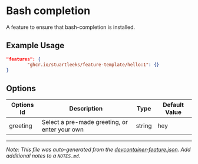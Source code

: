
# Bash completion

A feature to ensure that bash-completion is installed.

## Example Usage

```json
"features": {
        "ghcr.io/stuartleeks/feature-template/hello:1": {}
}
```

## Options

| Options Id | Description | Type | Default Value |
|-----|-----|-----|-----|
| greeting | Select a pre-made greeting, or enter your own | string | hey |



---

_Note: This file was auto-generated from the [devcontainer-feature.json](https://github.com/devcontainers/feature-template/blob/main/src/hello/devcontainer-feature.json).  Add additional notes to a `NOTES.md`._
